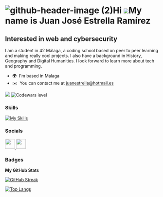 ![github-header-image (2)](https://github.com/juan-est145/juan-est145/assets/128648875/491b07ce-38f1-440c-ab11-6d1df95ff26f)Hi ![](https://user-images.githubusercontent.com/18350557/176309783-0785949b-9127-417c-8b55-ab5a4333674e.gif)My name is Juan José Estrella Ramírez
==================================================================================================================================================

Interested in web and cybersecurity
-----------------------------------

I am a student in 42 Málaga, a coding school based on peer to peer learning and making really cool projects. I also have a background in History, Geography and Digital Humanities. I look forward to learn more about tech and programming.

* 🌍  I'm based in Malaga
* ✉️  You can contact me at [juanestrella@hotmail.es](mailto:juanestrella@hotmail.es)

<a href="https://www.github.com/juan-est145" target="_blank" rel="noreferrer"><img
src="https://img.shields.io/github/followers/juan-est145?logo=github&style=for-the-badge&color=3382ed&labelColor=000000" /></a>
<a href="https://www.github.com/juan-est145"></a><img src="https://www.codewars.com/users/juan_est145/badges/large" alt="Codewars level">
### Skills


[![My Skills](https://skillicons.dev/icons?i=c,cpp,cs,linux,unity,dotnet,bash,git,html,css,js,mysql,visualstudio,vscode)](https://skillicons.dev)


### Socials

<p align="left"> <a href="https://www.github.com/juan-est145" target="_blank" rel="noreferrer"> <picture> <source media="(prefers-color-scheme: dark)" srcset="https://raw.githubusercontent.com/danielcranney/readme-generator/main/public/icons/socials/github-dark.svg" /> <source media="(prefers-color-scheme: light)" srcset="https://raw.githubusercontent.com/danielcranney/readme-generator/main/public/icons/socials/github.svg" /> <img src="https://raw.githubusercontent.com/danielcranney/readme-generator/main/public/icons/socials/github.svg" width="32" height="32" /> </picture> </a> <a href="https://www.linkedin.com/in/juan-josé-estrella-ramírez-77a9b5268" target="_blank" rel="noreferrer"> <picture> <source media="(prefers-color-scheme: dark)" srcset="https://raw.githubusercontent.com/danielcranney/readme-generator/main/public/icons/socials/linkedin-dark.svg" /> <source media="(prefers-color-scheme: light)" srcset="https://raw.githubusercontent.com/danielcranney/readme-generator/main/public/icons/socials/linkedin.svg" /> <img src="https://raw.githubusercontent.com/danielcranney/readme-generator/main/public/icons/socials/linkedin.svg" width="32" height="32" /> </picture> </a></p>

### Badges

<b>My GitHub Stats</b>

[![GitHub Streak](https://streak-stats.demolab.com?user=juan-est145&theme=tokyonight&border_radius=5.7&date_format=j%20M%5B%20Y%5D&mode=weekly)](https://git.io/streak-stats)

[![Top Langs](https://github-readme-stats.vercel.app/api/top-langs/?username=juan-est145&size_weight=1&count_weight=0.5&langs_count=12&hide=HLSL,shaderlab&theme=tokyonight)](https://github.com/anuraghazra/github-readme-stats)
